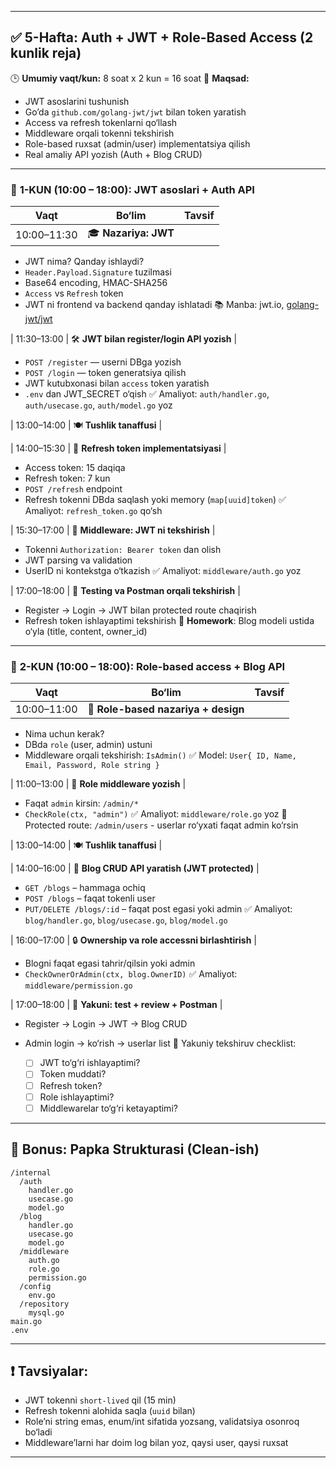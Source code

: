 
---

## ✅ **5-Hafta: Auth + JWT + Role-Based Access (2 kunlik reja)**

🕒 **Umumiy vaqt/kun:** 8 soat x 2 kun = 16 soat
🎯 **Maqsad:**

* JWT asoslarini tushunish
* Go’da `github.com/golang-jwt/jwt` bilan token yaratish
* Access va refresh tokenlarni qo‘llash
* Middleware orqali tokenni tekshirish
* Role-based ruxsat (admin/user) implementatsiya qilish
* Real amaliy API yozish (Auth + Blog CRUD)

---

### 📅 **1-KUN (10:00 – 18:00): JWT asoslari + Auth API**

| Vaqt        | Bo‘lim               | Tavsif |
| ----------- | -------------------- | ------ |
| 10:00–11:30 | 🎓 **Nazariya: JWT** |        |

* JWT nima? Qanday ishlaydi?
* `Header.Payload.Signature` tuzilmasi
* Base64 encoding, HMAC-SHA256
* `Access` vs `Refresh` token
* JWT ni frontend va backend qanday ishlatadi
  📚 Manba: jwt.io, [golang-jwt/jwt](https://github.com/golang-jwt/jwt)

\| 11:30–13:00 | 🛠 **JWT bilan register/login API yozish** |

* `POST /register` — userni DBga yozish
* `POST /login` — token generatsiya qilish
* JWT kutubxonasi bilan `access` token yaratish
* `.env` dan JWT\_SECRET o‘qish
  ✅ Amaliyot: `auth/handler.go`, `auth/usecase.go`, `auth/model.go` yoz

\| 13:00–14:00 | 🍽 **Tushlik tanaffusi** |

\| 14:00–15:30 | 🔁 **Refresh token implementatsiyasi** |

* Access token: 15 daqiqa
* Refresh token: 7 kun
* `POST /refresh` endpoint
* Refresh tokenni DBda saqlash yoki memory (`map[uuid]token`)
  ✅ Amaliyot: `refresh_token.go` qo‘sh

\|	 15:30–17:00 | 🧪 **Middleware: JWT ni tekshirish** |

* Tokenni `Authorization: Bearer token` dan olish
* JWT parsing va validation
* UserID ni kontekstga o‘tkazish
  ✅ Amaliyot: `middleware/auth.go` yoz

\| 17:00–18:00 | 🔎 **Testing va Postman orqali tekshirish** |

* Register → Login → JWT bilan protected route chaqirish
* Refresh token ishlayaptimi tekshirish
  📌 **Homework**: Blog modeli ustida o‘yla (title, content, owner\_id)

---

### 📅 **2-KUN (10:00 – 18:00): Role-based access + Blog API**
	
| Vaqt        | Bo‘lim                              | Tavsif |
| ----------- | ----------------------------------- | ------ |
| 10:00–11:00 | 🧠 **Role-based nazariya + design** |        |

* Nima uchun kerak?
* DBda `role` (user, admin) ustuni
* Middleware orqali tekshirish: `IsAdmin()`
  ✅ Model: `User{ ID, Name, Email, Password, Role string }`

\| 11:00–13:00 | 🔐 **Role middleware yozish** |

* Faqat `admin` kirsin: `/admin/*`
* `CheckRole(ctx, "admin")`
  ✅ Amaliyot: `middleware/role.go` yoz
  🔄 Protected route: `/admin/users` - userlar ro‘yxati faqat admin ko‘rsin

\| 13:00–14:00 | 🍽 **Tushlik tanaffusi** |

\| 14:00–16:00 | 📝 **Blog CRUD API yaratish (JWT protected)** |

* `GET /blogs` – hammaga ochiq
* `POST /blogs` – faqat tokenli user
* `PUT/DELETE /blogs/:id` – faqat post egasi yoki admin
  ✅ Amaliyot: `blog/handler.go`, `blog/usecase.go`, `blog/model.go`

\| 16:00–17:00 | 🔒 **Ownership va role accessni birlashtirish** |

* Blogni faqat egasi tahrir/qilsin yoki admin
* `CheckOwnerOrAdmin(ctx, blog.OwnerID)`
  ✅ Amaliyot: `middleware/permission.go`

\| 17:00–18:00 | 🧪 **Yakuni: test + review + Postman** |

* Register -> Login -> JWT -> Blog CRUD
* Admin login -> ko‘rish → userlar list
  📌 Yakuniy tekshiruv checklist:

  * [ ] JWT to‘g‘ri ishlayaptimi?
  * [ ] Token muddati?
  * [ ] Refresh token?
  * [ ] Role ishlayaptimi?
  * [ ] Middlewarelar to‘g‘ri ketayaptimi?

---

## 🧱 Bonus: Papka Strukturasi (Clean-ish)

```
/internal
  /auth
    handler.go
    usecase.go
    model.go
  /blog
    handler.go
    usecase.go
    model.go
  /middleware
    auth.go
    role.go
    permission.go
  /config
    env.go
  /repository
    mysql.go
main.go
.env
```


---

## ❗ Tavsiyalar:

* JWT tokenni `short-lived` qil (15 min)
* Refresh tokenni alohida saqla (`uuid` bilan)
* Role’ni string emas, enum/int sifatida yozsang, validatsiya osonroq bo‘ladi
* Middleware’larni har doim log bilan yoz, qaysi user, qaysi ruxsat

---


